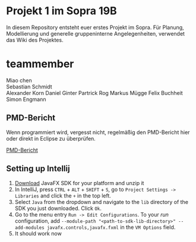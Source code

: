 # Projekt 1 im Sopra 19B

In diesem Repository entsteht euer erstes Projekt im Sopra. Für Planung, Modellierung und generelle gruppeninterne Angelegenheiten, verwendet das Wiki des Projektes. 

# teammember
Miao chen   
Sebastian Schmidt   
Alexander Korn 
Daniel Ginter 
Partrick Rog 
Markus Mügge 
Felix Buchheit 
Simon Engmann 

## PMD-Bericht

Wenn programmiert wird, vergesst nicht, regelmäßig den PMD-Bericht hier oder direkt in Eclipse zu überprüfen.

[PMD-Bericht](https://sopra.cs.tu-dortmund.de/bin/pmd-experimental.py?XXY=19B&GROUPNUMBER=1&PROJECT=1)

## Setting up Intellij

1. [Download](https://gluonhq.com/products/javafx/) JavaFX SDK for your platform and unzip it
2. In IntelliJ, press `CTRL` + `ALT` + `SHIFT` + `S`, go to `Project Settings -> Libraries` and click the `+` in the top left. 
3. Select `Java` from the dropdown and navigate to the `lib` directory of the SDK you just downloaded. Click `Ok`.
4. Go to the menu entry `Run -> Edit Configurations`. To your _run_ configuration, add `--module-path "<path-to-sdk-lib-directory>" --add-modules javafx.controls,javafx.fxml` in the `VM Options` field.
5. It should work now

